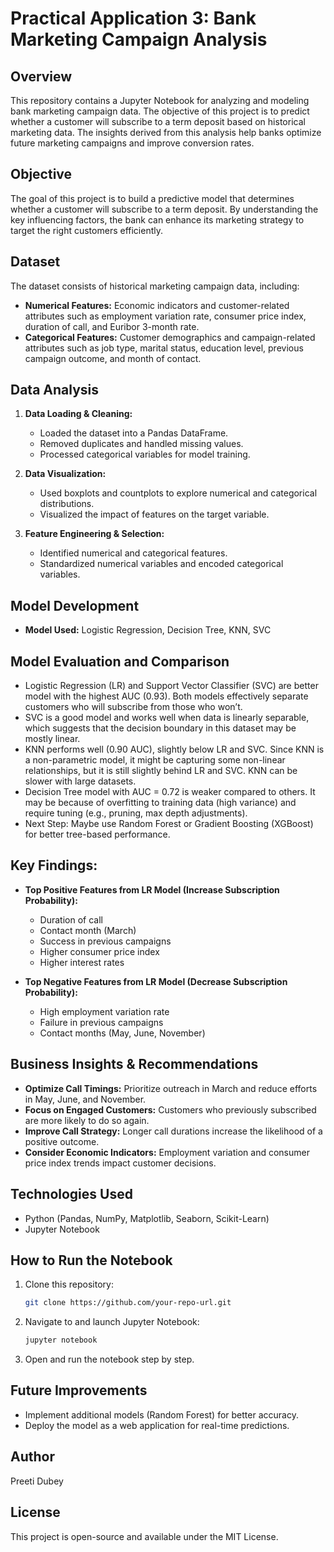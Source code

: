 # Practical Application 3: Bank Marketing Campaign Analysis

## Overview
This repository contains a Jupyter Notebook for analyzing and modeling bank marketing campaign data. The objective of this project is to predict whether a customer will subscribe to a term deposit based on historical marketing data. The insights derived from this analysis help banks optimize future marketing campaigns and improve conversion rates.

## Objective
The goal of this project is to build a predictive model that determines whether a customer will subscribe to a term deposit. By understanding the key influencing factors, the bank can enhance its marketing strategy to target the right customers efficiently.

## Dataset
The dataset consists of historical marketing campaign data, including:
- **Numerical Features:** Economic indicators and customer-related attributes such as employment variation rate, consumer price index, duration of call, and Euribor 3-month rate.
- **Categorical Features:** Customer demographics and campaign-related attributes such as job type, marital status, education level, previous campaign outcome, and month of contact.

## Data Analysis
1. **Data Loading & Cleaning:**
   - Loaded the dataset into a Pandas DataFrame.
   - Removed duplicates and handled missing values.
   - Processed categorical variables for model training.

2. **Data Visualization:**
   - Used boxplots and countplots to explore numerical and categorical distributions.
   - Visualized the impact of features on the target variable.

3. **Feature Engineering & Selection:**
   - Identified numerical and categorical features.
   - Standardized numerical variables and encoded categorical variables.

## Model Development
- **Model Used:** Logistic Regression, Decision Tree, KNN, SVC

## Model Evaluation and Comparison
* Logistic Regression (LR) and Support Vector Classifier (SVC) are better model with the highest AUC (0.93). Both models effectively separate customers who will subscribe from those who won’t.
* SVC is a good model and works well when data is linearly separable, which suggests that the decision boundary in this dataset may be mostly linear.
* KNN performs well (0.90 AUC), slightly below LR and SVC. Since KNN is a non-parametric model, it might be capturing some non-linear relationships, but it is still slightly behind LR and SVC. KNN can be slower with large datasets.
* Decision Tree model with AUC = 0.72 is weaker compared to others. It may be because of overfitting to training data (high variance) and require tuning (e.g., pruning, max depth adjustments).
*  Next Step: Maybe use Random Forest or Gradient Boosting (XGBoost) for better tree-based performance.

## **Key Findings:**
- **Top Positive Features from LR Model (Increase Subscription Probability):**
  - Duration of call
  - Contact month (March)
  - Success in previous campaigns
  - Higher consumer price index
  - Higher interest rates 

- **Top Negative Features from LR Model (Decrease Subscription Probability):**
  - High employment variation rate
  - Failure in previous campaigns
  - Contact months (May, June, November)

## Business Insights & Recommendations
- **Optimize Call Timings:** Prioritize outreach in March and reduce efforts in May, June, and November.
- **Focus on Engaged Customers:** Customers who previously subscribed are more likely to do so again.
- **Improve Call Strategy:** Longer call durations increase the likelihood of a positive outcome.
- **Consider Economic Indicators:** Employment variation and consumer price index trends impact customer decisions.

## Technologies Used
- Python (Pandas, NumPy, Matplotlib, Seaborn, Scikit-Learn)
- Jupyter Notebook

## How to Run the Notebook
1. Clone this repository:  
   ```bash
   git clone https://github.com/your-repo-url.git
   ```
2. Navigate to  and launch Jupyter Notebook:  
   ```bash
   jupyter notebook
   ```
3. Open and run the notebook step by step.

## Future Improvements
- Implement additional models (Random Forest) for better accuracy.
- Deploy the model as a web application for real-time predictions.

## Author
Preeti Dubey

## License
This project is open-source and available under the MIT License.






